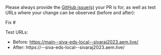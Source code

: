 Please always provide the [GitHub issue(s)](../issues) your PR is for, as well as test URLs where your change can be observed (before and after):

Fix #<gh-issue-id>

Test URLs:
- Before: https://main--siva-eds-local--sivaraj2023.aem.live/
- After: https://<branch>--siva-eds-local--sivaraj2023.aem.live/
